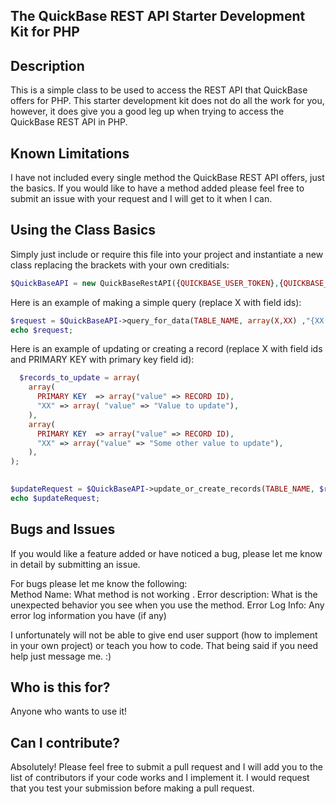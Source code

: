 The QuickBase REST API Starter Development Kit for PHP
-------------------------------
Description
-------------------------------
This is a simple class to be used to access the REST API that QuickBase offers for PHP.
This starter development kit does not do all the work for you, however, it does give you a good leg up when trying to access the QuickBase REST API in PHP.

Known Limitations
-------------------------------
I have not included every single method the QuickBase REST API offers, just the basics. If you would like to have a method added please feel free to submit an issue with your request and I will get to it when I can.

Using the Class Basics
-------------------------------
Simply just include or require this file into your project and instantiate a new class replacing the brackets with your own creditials: 

```PHP 
$QuickBaseAPI = new QuickBaseRestAPI({QUICKBASE_USER_TOKEN},{QUICKBASE_APP_TOKEN}, {QUICKBASE_REALM}, {USER_AGENT});
```

Here is an example of making a simple query (replace X with field ids):

```PHP 
$request = $QuickBaseAPI->query_for_data(TABLE_NAME, array(X,XX) ,"{XX.AF.'08-06-2021'}AND{XX.XEX.'NULL'}");
echo $request; 
```

Here is an example of updating or creating a record (replace X with field ids and PRIMARY KEY with primary key field id): 

```PHP 
  $records_to_update = array(
    array(
      PRIMARY KEY  => array("value" => RECORD ID),
      "XX" => array( "value" => "Value to update"),
    ),
    array(
      PRIMARY KEY  => array("value" => RECORD ID),
      "XX" => array("value" => "Some other value to update"),
    ),
);

          
$updateRequest = $QuickBaseAPI->update_or_create_records(TABLE_NAME, $records_to_update, array(RECORD ID,XX,XX,XX));
echo $updateRequest;
```

Bugs and Issues
-------------------------------
If you would like a feature added or have noticed a bug, please let me know in detail by submitting an issue.

For bugs please let me know the following:  
  Method Name: What method is not working .
  Error description: What is the unexpected behavior you see when you use the method.
  Error Log Info: Any error log information you have (if any)

I unfortunately will not be able to give end user support (how to implement in your own project) or teach you how to code. That being said if you need help just message me. :)

Who is this for?
-------------------------------
Anyone who wants to use it!

Can I contribute?
-------------------------------
Absolutely!
Please feel free to submit a pull request and I will add you to the list of contributors if your code works and I implement it. I would request that you test your submission before making a pull request.
